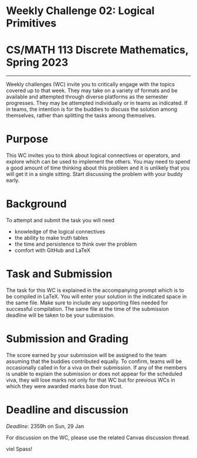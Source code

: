 # Weekly Challenge 02: Logical Primitives
# CS/MATH 113 Discrete Mathematics, Spring 2023
***

Weekly challenges (WC) invite you to critically engage with the topics covered up to that week. They may take on a variety of formats and be available and attempted through diverse platforms as the semester progresses. They may be attempted individually or in teams as indicated. If in teams, the intention is for the buddies to discuss the solution among themselves, rather than splitting the tasks among themselves.

# Purpose

This WC invites you to think about logical connectives or operators, and explore which can be used to implement the others. You may need to spend a good amount of time thinking about this problem and it is unlikely that you will get it in a single sitting. Start discussing the problem with your buddy early.

# Background

To attempt and submit the task you will need
- knowledge of the logical connectives
- the ability to make truth tables
- the time and persistence to think over the problem
- comfort with GitHub and LaTeX

# Task and Submission

The task for this WC is explained in the accompanying prompt which is to be compiled in LaTeX. You will enter your solution in the indicated space in the same file. Make sure to include any supporting files needed for successful compilation. The same file at the time of the submission deadline will be taken to be your submission.

# Submission and Grading

The score earned by your submission will be assigned to the team assuming that the buddies contributed equally. To confirm, teams will be occasionally called in for a viva on their submission. If any of the members is unable to explain the submission or does not appear for the scheduled viva, they will lose marks not only for that WC but for previous WCs in which they were awarded marks base don trust.

# Deadline and discussion

_Deadline_: 2359h on Sun, 29 Jan

For discussion on the WC, please use the related Canvas discussion thread.

viel Spass!
